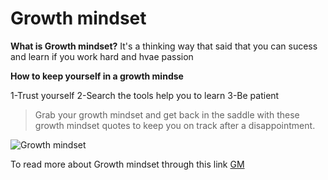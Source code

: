 # Growth mindset

**What is Growth mindset?**
It's a thinking way that said that you can sucess and learn if you work hard and hvae passion


 **How to keep yourself in a growth mindse**
 
1-Trust yourself
2-Search the tools help you to learn
3-Be patient

>Grab your growth mindset and get back in the saddle with these growth mindset quotes to keep you on track after a disappointment.


![Growth mindset](https://miro.medium.com/max/1000/1*Vj3mr3m4aZHN5OHAfrgJ8w.jpeg)


To read more about Growth mindset  through this link [GM](https://www.atlassian.com/blog/inside-atlassian/growth-mindset)
